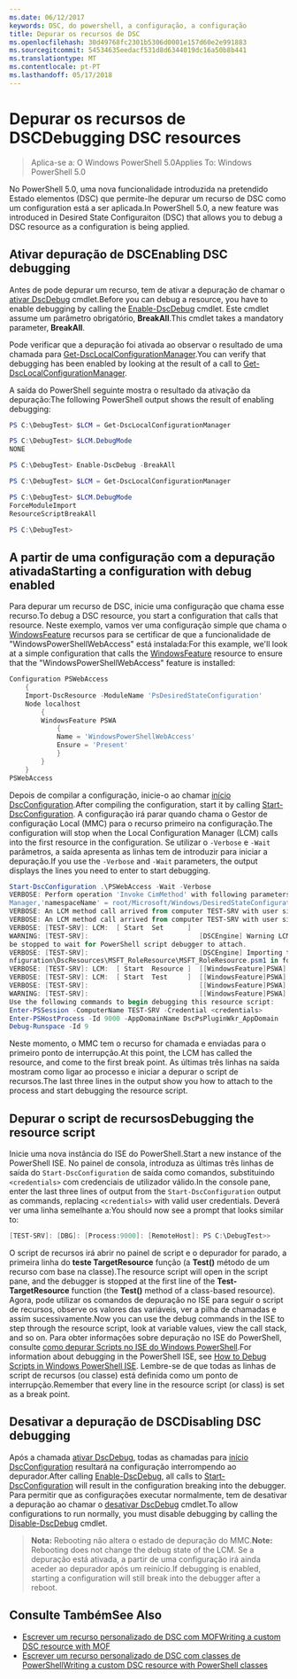 ```yaml
---
ms.date: 06/12/2017
keywords: DSC, do powershell, a configuração, a configuração
title: Depurar os recursos de DSC
ms.openlocfilehash: 30d49768fc2301b5306d0001e157d60e2e991883
ms.sourcegitcommit: 54534635eedacf531d8d6344019dc16a50b8b441
ms.translationtype: MT
ms.contentlocale: pt-PT
ms.lasthandoff: 05/17/2018
---
```

# <a name="debugging-dsc-resources"></a><span data-ttu-id="452de-103">Depurar os recursos de DSC</span><span class="sxs-lookup"><span data-stu-id="452de-103">Debugging DSC resources</span></span>

> <span data-ttu-id="452de-104">Aplica-se a: O Windows PowerShell 5.0</span><span class="sxs-lookup"><span data-stu-id="452de-104">Applies To: Windows PowerShell 5.0</span></span>

<span data-ttu-id="452de-105">No PowerShell 5.0, uma nova funcionalidade introduzida na pretendido Estado elementos (DSC) que permite-lhe depurar um recurso de DSC como um configuration está a ser aplicada.</span><span class="sxs-lookup"><span data-stu-id="452de-105">In PowerShell 5.0, a new feature was introduced in Desired State Configuraiton (DSC) that allows you to debug a DSC resource as a configuration is being applied.</span></span>

## <a name="enabling-dsc-debugging"></a><span data-ttu-id="452de-106">Ativar depuração de DSC</span><span class="sxs-lookup"><span data-stu-id="452de-106">Enabling DSC debugging</span></span>
<span data-ttu-id="452de-107">Antes de pode depurar um recurso, tem de ativar a depuração de chamar o [ativar DscDebug](https://technet.microsoft.com/library/mt517870.aspx) cmdlet.</span><span class="sxs-lookup"><span data-stu-id="452de-107">Before you can debug a resource, you have to enable debugging by calling the [Enable-DscDebug](https://technet.microsoft.com/library/mt517870.aspx) cmdlet.</span></span>
<span data-ttu-id="452de-108">Este cmdlet assume um parâmetro obrigatório, **BreakAll**.</span><span class="sxs-lookup"><span data-stu-id="452de-108">This cmdlet takes a mandatory parameter, **BreakAll**.</span></span>

<span data-ttu-id="452de-109">Pode verificar que a depuração foi ativada ao observar o resultado de uma chamada para [Get-DscLocalConfigurationManager](https://technet.microsoft.com/library/dn407378.aspx).</span><span class="sxs-lookup"><span data-stu-id="452de-109">You can verify that debugging has been enabled by looking at the result of a call to [Get-DscLocalConfigurationManager](https://technet.microsoft.com/library/dn407378.aspx).</span></span>

<span data-ttu-id="452de-110">A saída do PowerShell seguinte mostra o resultado da ativação da depuração:</span><span class="sxs-lookup"><span data-stu-id="452de-110">The following PowerShell output shows the result of enabling debugging:</span></span>


```powershell
PS C:\DebugTest> $LCM = Get-DscLocalConfigurationManager

PS C:\DebugTest> $LCM.DebugMode
NONE

PS C:\DebugTest> Enable-DscDebug -BreakAll

PS C:\DebugTest> $LCM = Get-DscLocalConfigurationManager

PS C:\DebugTest> $LCM.DebugMode
ForceModuleImport
ResourceScriptBreakAll

PS C:\DebugTest>
```


## <a name="starting-a-configuration-with-debug-enabled"></a><span data-ttu-id="452de-111">A partir de uma configuração com a depuração ativada</span><span class="sxs-lookup"><span data-stu-id="452de-111">Starting a configuration with debug enabled</span></span>
<span data-ttu-id="452de-112">Para depurar um recurso de DSC, inicie uma configuração que chama esse recurso.</span><span class="sxs-lookup"><span data-stu-id="452de-112">To debug a DSC resource, you start a configuration that calls that resource.</span></span>
<span data-ttu-id="452de-113">Neste exemplo, vamos ver uma configuração simple que chama o [WindowsFeature](windowsfeatureResource.md) recursos para se certificar de que a funcionalidade de "WindowsPowerShellWebAccess" está instalada:</span><span class="sxs-lookup"><span data-stu-id="452de-113">For this example, we'll look at a simple configuration that calls the [WindowsFeature](windowsfeatureResource.md) resource to ensure that the "WindowsPowerShellWebAccess" feature is installed:</span></span>

```powershell
Configuration PSWebAccess
    {
    Import-DscResource -ModuleName 'PsDesiredStateConfiguration'
    Node localhost
        {
        WindowsFeature PSWA
            {
            Name = 'WindowsPowerShellWebAccess'
            Ensure = 'Present'
            }
        }
    }
PSWebAccess
```
<span data-ttu-id="452de-114">Depois de compilar a configuração, inicie-o ao chamar [início DscConfiguration](https://technet.microsoft.com/library/dn521623.aspx).</span><span class="sxs-lookup"><span data-stu-id="452de-114">After compiling the configuration, start it by calling [Start-DscConfiguration](https://technet.microsoft.com/library/dn521623.aspx).</span></span>
<span data-ttu-id="452de-115">A configuração irá parar quando chama o Gestor de configuração Local (MMC) para o recurso primeiro na configuração.</span><span class="sxs-lookup"><span data-stu-id="452de-115">The configuration will stop when the Local Configuration Manager (LCM) calls into the first resource in the configuration.</span></span>
<span data-ttu-id="452de-116">Se utilizar o `-Verbose` e `-Wait` parâmetros, a saída apresenta as linhas tem de introduzir para iniciar a depuração.</span><span class="sxs-lookup"><span data-stu-id="452de-116">If you use the `-Verbose` and `-Wait` parameters, the output displays the lines you need to enter to start debugging.</span></span>

```powershell
Start-DscConfiguration .\PSWebAccess -Wait -Verbose
VERBOSE: Perform operation 'Invoke CimMethod' with following parameters, ''methodName' = SendConfigurationApply,'className' = MSFT_DSCLocalConfiguration
Manager,'namespaceName' = root/Microsoft/Windows/DesiredStateConfiguration'.
VERBOSE: An LCM method call arrived from computer TEST-SRV with user sid S-1-5-21-2127521184-1604012920-1887927527-108583.
VERBOSE: An LCM method call arrived from computer TEST-SRV with user sid S-1-5-21-2127521184-1604012920-1887927527-108583.
VERBOSE: [TEST-SRV]: LCM:  [ Start  Set      ]
WARNING: [TEST-SRV]:                            [DSCEngine] Warning LCM is in Debug 'ResourceScriptBreakAll' mode.  Resource script processing will
be stopped to wait for PowerShell script debugger to attach.
VERBOSE: [TEST-SRV]:                            [DSCEngine] Importing the module C:\WINDOWS\system32\WindowsPowerShell\v1.0\Modules\PSDesiredStateCo
nfiguration\DscResources\MSFT_RoleResource\MSFT_RoleResource.psm1 in force mode.
VERBOSE: [TEST-SRV]: LCM:  [ Start  Resource ]  [[WindowsFeature]PSWA]
VERBOSE: [TEST-SRV]: LCM:  [ Start  Test     ]  [[WindowsFeature]PSWA]
VERBOSE: [TEST-SRV]:                            [[WindowsFeature]PSWA] Importing the module MSFT_RoleResource in force mode.
WARNING: [TEST-SRV]:                            [[WindowsFeature]PSWA] Resource is waiting for PowerShell script debugger to attach.
Use the following commands to begin debugging this resource script:
Enter-PSSession -ComputerName TEST-SRV -Credential <credentials>
Enter-PSHostProcess -Id 9000 -AppDomainName DscPsPluginWkr_AppDomain
Debug-Runspace -Id 9
```
<span data-ttu-id="452de-117">Neste momento, o MMC tem o recurso for chamada e enviadas para o primeiro ponto de interrupção.</span><span class="sxs-lookup"><span data-stu-id="452de-117">At this point, the LCM has called the resource, and come to the first break point.</span></span>
<span data-ttu-id="452de-118">As últimas três linhas na saída mostram como ligar ao processo e iniciar a depurar o script de recursos.</span><span class="sxs-lookup"><span data-stu-id="452de-118">The last three lines in the output show you how to attach to the process and start debugging the resource script.</span></span>

## <a name="debugging-the-resource-script"></a><span data-ttu-id="452de-119">Depurar o script de recursos</span><span class="sxs-lookup"><span data-stu-id="452de-119">Debugging the resource script</span></span>

<span data-ttu-id="452de-120">Inicie uma nova instância do ISE do PowerShell.</span><span class="sxs-lookup"><span data-stu-id="452de-120">Start a new instance of the PowerShell ISE.</span></span>
<span data-ttu-id="452de-121">No painel de consola, introduza as últimas três linhas de saída do `Start-DscConfiguration` de saída como comandos, substituindo `<credentials>` com credenciais de utilizador válido.</span><span class="sxs-lookup"><span data-stu-id="452de-121">In the console pane, enter the last three lines of output from the `Start-DscConfiguration` output as commands, replacing `<credentials>` with valid user credentials.</span></span>
<span data-ttu-id="452de-122">Deverá ver uma linha semelhante a:</span><span class="sxs-lookup"><span data-stu-id="452de-122">You should now see a prompt that looks similar to:</span></span>

```powershell
[TEST-SRV]: [DBG]: [Process:9000]: [RemoteHost]: PS C:\DebugTest>>
```

<span data-ttu-id="452de-123">O script de recursos irá abrir no painel de script e o depurador for parado, a primeira linha do **teste TargetResource** função (a **Test()** método de um recurso com base na classe).</span><span class="sxs-lookup"><span data-stu-id="452de-123">The resource script will open in the script pane, and the debugger is stopped at the first line of the **Test-TargetResource** function (the **Test()** method of a class-based resource).</span></span>
<span data-ttu-id="452de-124">Agora, pode utilizar os comandos de depuração no ISE para seguir o script de recursos, observe os valores das variáveis, ver a pilha de chamadas e assim sucessivamente.</span><span class="sxs-lookup"><span data-stu-id="452de-124">Now you can use the debug commands in the ISE to step through the resource script, look at variable values, view the call stack, and so on.</span></span>
<span data-ttu-id="452de-125">Para obter informações sobre depuração no ISE do PowerShell, consulte [como depurar Scripts no ISE do Windows PowerShell](https://technet.microsoft.com/en-us/library/dd819480.aspx).</span><span class="sxs-lookup"><span data-stu-id="452de-125">For information about debugging in the PowerShell ISE, see [How to Debug Scripts in Windows PowerShell ISE](https://technet.microsoft.com/en-us/library/dd819480.aspx).</span></span>
<span data-ttu-id="452de-126">Lembre-se de que todas as linhas de script de recursos (ou classe) está definida como um ponto de interrupção.</span><span class="sxs-lookup"><span data-stu-id="452de-126">Remember that every line in the resource script (or class) is set as a break point.</span></span>

## <a name="disabling-dsc-debugging"></a><span data-ttu-id="452de-127">Desativar a depuração de DSC</span><span class="sxs-lookup"><span data-stu-id="452de-127">Disabling DSC debugging</span></span>

<span data-ttu-id="452de-128">Após a chamada [ativar DscDebug](https://technet.microsoft.com/library/mt517870.aspx), todas as chamadas para [início DscConfiguration](https://technet.microsoft.com/library/dn521623.aspx) resultará na configuração interrompendo ao depurador.</span><span class="sxs-lookup"><span data-stu-id="452de-128">After calling [Enable-DscDebug](https://technet.microsoft.com/library/mt517870.aspx), all calls to [Start-DscConfiguration](https://technet.microsoft.com/library/dn521623.aspx) will result in the configuration breaking into the debugger.</span></span> <span data-ttu-id="452de-129">Para permitir que as configurações executar normalmente, tem de desativar a depuração ao chamar o [desativar DscDebug](https://technet.microsoft.com/en-us/library/mt517872.aspx) cmdlet.</span><span class="sxs-lookup"><span data-stu-id="452de-129">To allow configurations to run normally, you must disable debugging by calling the [Disable-DscDebug](https://technet.microsoft.com/en-us/library/mt517872.aspx) cmdlet.</span></span>

><span data-ttu-id="452de-130">**Nota:** Rebooting não altera o estado de depuração do MMC.</span><span class="sxs-lookup"><span data-stu-id="452de-130">**Note:** Rebooting does not change the debug state of the LCM.</span></span> <span data-ttu-id="452de-131">Se a depuração está ativada, a partir de uma configuração irá ainda aceder ao depurador após um reinício.</span><span class="sxs-lookup"><span data-stu-id="452de-131">If debugging is enabled, starting a configuration will still break into the debugger after a reboot.</span></span>


## <a name="see-also"></a><span data-ttu-id="452de-132">Consulte Também</span><span class="sxs-lookup"><span data-stu-id="452de-132">See Also</span></span>
- [<span data-ttu-id="452de-133">Escrever um recurso personalizado de DSC com MOF</span><span class="sxs-lookup"><span data-stu-id="452de-133">Writing a custom DSC resource with MOF</span></span>](authoringResourceMOF.md)
- [<span data-ttu-id="452de-134">Escrever um recurso personalizado de DSC com classes de PowerShell</span><span class="sxs-lookup"><span data-stu-id="452de-134">Writing a custom DSC resource with PowerShell classes</span></span>](authoringResourceClass.md)